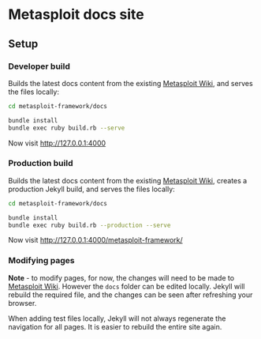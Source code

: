 # Metasploit docs site

## Setup 

### Developer build

Builds the latest docs content from the existing [Metasploit Wiki](https://github.com/rapid7/metasploit-framework/wiki), and
serves the files locally:

```bash
cd metasploit-framework/docs

bundle install
bundle exec ruby build.rb --serve
```

Now visit http://127.0.0.1:4000

### Production build

Builds the latest docs content from the existing [Metasploit Wiki](https://github.com/rapid7/metasploit-framework/wiki), creates
a production Jekyll build, and serves the files locally:

```bash
cd metasploit-framework/docs

bundle install
bundle exec ruby build.rb --production --serve
```

Now visit http://127.0.0.1:4000/metasploit-framework/

### Modifying pages

**Note** - to modify pages, for now, the changes will need to be made to [Metasploit Wiki](https://github.com/rapid7/metasploit-framework/wiki).
However the `docs` folder can be edited locally. Jekyll will rebuild the required file, and the changes can be seen after refreshing your browser.

When adding test files locally, Jekyll will not always regenerate the navigation for all pages. It is easier to rebuild the entire site again.
